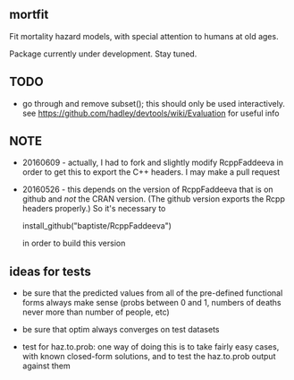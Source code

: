 **mortfit**
-------

Fit mortality hazard models, with special attention to humans at old ages.

Package currently under development. Stay tuned.

TODO
----

- go through and remove subset(); this should only be used interactively. see https://github.com/hadley/devtools/wiki/Evaluation for useful info

NOTE
----

* 20160609 - actually, I had to fork and slightly modify RcppFaddeeva in order
  to get this to export the C++ headers. I may make a pull request

* 20160526 - this depends on the version of RcppFaddeeva that is on github and
  *not* the CRAN version. (The github version exports the Rcpp headers properly.)
  So it's necessary to

    install_github("baptiste/RcppFaddeeva")

  in order to build this version


ideas for tests
---------------

* be sure that the predicted values from all of the pre-defined functional forms always make sense (probs between 0 and 1, numbers of deaths never more than number of people, etc)

* be sure that optim always converges on test datasets

* test for haz.to.prob: one way of doing this is to take fairly easy cases, with known closed-form solutions, and to test the haz.to.prob output against them



